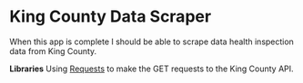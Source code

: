# King County Data Scraper

When this app is complete I should be able to scrape data health inspection data from King County.

**Libraries**
Using [Requests](http://docs.python-requests.org/en/master/) to make the GET requests to the King County API.